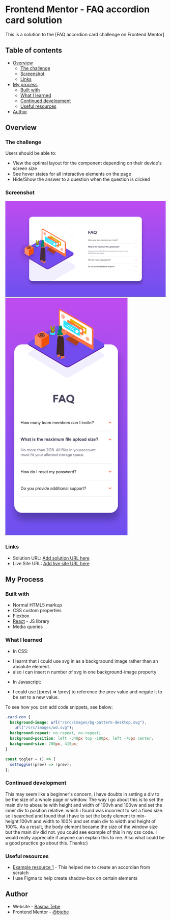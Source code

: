 # Frontend Mentor - FAQ accordion card solution

This is a solution to the [FAQ accordion card challenge on Frontend Mentor]

## Table of contents

- [Overview](#overview)
  - [The challenge](#the-challenge)
  - [Screenshot](#screenshot)
  - [Links](#links)
- [My process](#my-process)
  - [Built with](#built-with)
  - [What I learned](#what-i-learned)
  - [Continued development](#continued-development)
  - [Useful resources](#useful-resources)
- [Author](#author)

## Overview

### The challenge

Users should be able to:

- View the optimal layout for the component depending on their device's screen size
- See hover states for all interactive elements on the page
- Hide/Show the answer to a question when the question is clicked

### Screenshot

![desktop version](./screenshot/faq-desktop.png)
![mobile version](./screenshot/faq-mobile.png)

### Links

- Solution URL: [Add solution URL here](https://your-solution-url.com)
- Live Site URL: [Add live site URL here](https://your-live-site-url.com)

## My Process

### Built with

- Normal HTML5 markup
- CSS custom properties
- Flexbox
- [React](https://reactjs.org/) - JS library
- Media queries

### What I learned

- In CSS:

* I learnt that i could use svg in as a backgraound image rather than an absolute element.
* also i can insert n number of svg in one background-image property

- In Javascript:

* I could use [(prev) => !prev] to reference the prev value and negate it to be set to a new value.

To see how you can add code snippets, see below:

```css
.card-con {
  background-image: url("/src/images/bg-pattern-desktop.svg"),
    url("/src/images/wd.svg");
  background-repeat: no-repeat, no-repeat;
  background-position: left -340px top -100px, left -70px center;
  background-size: 700px, 415px;
}
```

```js
const togler = () => {
  setToggle((prev) => !prev);
};
```

### Continued development

This may seem like a beginner's concern, i have doubts in setting a div to be the size of a whole page or window. The way i go about this is to set the main div to abosulte with height and width of 100vh and 100vw and set the inner div to position relative. which i found was incorrect to set a fixed size. so i searched and found that i have to set the body element to min-height:100vh and width to 100% and set main div to width and height of 100%. As a result, the body element became the size of the window size but the main div did not. you could see example of this in my css code. I would really appreciate if anyone can explain this to me. Also what could be a good practice go about this. Thanks:)

### Useful resources

- [Example resource 1](https://www.w3schools.com/howto/howto_js_accordion.asp) - This helped me to create an accordian from scratch
- I use Figma to help create shadow-box on certain elements

## Author

- Website - [Basma Tebe](https://www.your-site.com)
- Frontend Mentor - [@btebe](https://www.frontendmentor.io/profile/btebe)
